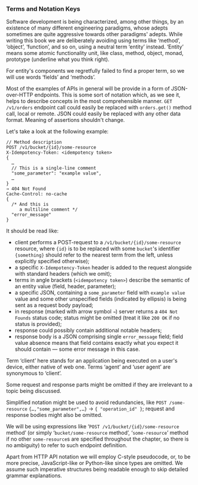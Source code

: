 ### Terms and Notation Keys

Software development is being characterized, among other things, by an existence of many different engineering paradigms, whose adepts sometimes are quite aggressive towards other paradigms' adepts. While writing this book we are deliberately avoiding using terms like ‘method’, ‘object’, ‘function’, and so on, using a neutral term ‘entity’ instead. ‘Entity’ means some atomic functionality unit, like class, method, object, monad, prototype (underline what you think right).

For entity's components we regretfully failed to find a proper term, so we will use words ‘fields’ and ‘methods’.

Most of the examples of APIs in general will be provide in a form of JSON-over-HTTP endpoints. This is some sort of notation which, as we see it, helps to describe concepts in the most comprehensible manner. `GET /v1/orders` endpoint call could easily be replaced with `orders.get()` method call, local or remote. JSON could easily be replaced with any other data format. Meaning of assertions shouldn't change.

Let's take a look at the following example:

```
// Method description
POST /v1/bucket/{id}/some-resource
X-Idempotency-Token: <idempotency token>
{
  …
  // This is a single-line comment
  "some_parameter": "example value",
  …
}
→ 404 Not Found
Cache-Control: no-cache
{
  /* And this is
     a multiline comment */
  "error_message"
}
```

It should be read like:
  * client performs a POST-request to a `/v1/bucket/{id}/some-resource` resource, where `{id}` is to be replaced with some `bucket`'s identifier `{something}` should refer to the nearest term from the left, unless explicitly specified otherwise);
  * a specific `X-Idempotency-Token` header is added to the request alongside with standard headers (which we omit);
  * terms in angle brackets (`<idempotency token>`) describe the semantic of an entity value (field, header, parameter);
  * a specific JSON, containing a `some_parameter` field with `example value` value and some other unspecified fields (indicated by ellipsis) is being sent as a request body payload;
  * in response (marked with arrow symbol `→`) server returns a `404 Not Founds` status code; status might be omitted (treat it like `200 OK` if no status is provided);
  * response could possibly contain additional notable headers;
  * response body is a JSON comprising single `error_message` field; field value absence means that field contains exactly what you expect it should contain — some error message in this case.

Term ‘client’ here stands for an application being executed on a user's device, either native of web one. Terms ‘agent’ and ‘user agent’ are synonymous to ‘client’.

Some request and response parts might be omitted if they are irrelevant to a topic being discussed.

Simplified notation might be used to avoid redundancies, like `POST /some-resource` `{…,"some_parameter",…}` → `{ "operation_id" }`; request and response bodies might also be omitted.

We will be using expressions like ‘`POST /v1/bucket/{id}/some-resource` method’ (or simply ‘`bucket/some-resource` method’, ‘`some-resource`’ method if no other `some-resource`s are specified throughout the chapter, so there is no ambiguity) to refer to such endpoint definition.

Apart from HTTP API notation we will employ C-style pseudocode, or, to be more precise, JavaScript-like or Python-like since types are omitted. We assume such imperative structures being readable enough to skip detailed grammar explanations.